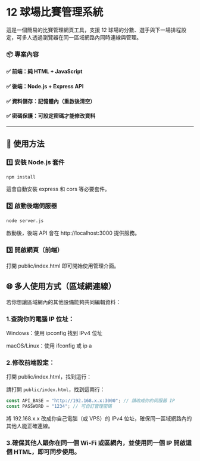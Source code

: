 # 12 球場比賽管理系統
這是一個簡易的比賽管理網頁工具，支援 12 球場的分數、選手與下一場排程設定，可多人透過瀏覽器在同一區域網路內同時連線與管理。

### 📦 專案內容

#### ✅ 前端：純 HTML + JavaScript

#### ✅ 後端：Node.js + Express API

#### ✅ 資料儲存：記憶體內（重啟後清空）

#### ✅ 密碼保護：可設定密碼才能修改資料
---

## 🚀 使用方法

### 1️⃣ 安裝 Node.js 套件

```bash
npm install
```
這會自動安裝 express 和 cors 等必要套件。

### 2️⃣ 啟動後端伺服器

```bash
node server.js
```
啟動後，後端 API 會在 http://localhost:3000 提供服務。

### 3️⃣ 開啟網頁（前端）
打開 public/index.html 即可開始使用管理介面。

## 🌐 多人使用方式（區域網連線）
若你想讓區域網內的其他設備能夠共同編輯資料：

### 1.查詢你的電腦 IP 位址：

Windows：使用 ipconfig 找到 IPv4 位址

macOS/Linux：使用 ifconfig 或 ip a

### 2.修改前端設定：

打開 public/index.html，找到這行：

請打開 `public/index.html`，找到這兩行：

```js
const API_BASE = "http://192.168.x.x:3000"; // 請改成你的伺服器 IP
const PASSWORD = "1234"; // 可自訂管理密碼
```
將 192.168.x.x 改成你自己電腦（或 VPS）的 IPv4 位址，確保同一區域網路內的其他人能正確連線。

### 3.確保其他人跟你在同一個 Wi-Fi 或區網內，並使用同一個 IP 開啟這個 HTML，即可同步使用。

